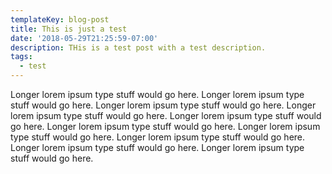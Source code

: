 ```yaml
---
templateKey: blog-post
title: This is just a test
date: '2018-05-29T21:25:59-07:00'
description: THis is a test post with a test description.
tags:
  - test
---
```

Longer lorem ipsum type stuff would go here. Longer lorem ipsum type stuff would go here. Longer lorem ipsum type stuff would go here. Longer lorem ipsum type stuff would go here. Longer lorem ipsum type stuff would go here. Longer lorem ipsum type stuff would go here. Longer lorem ipsum type stuff would go here. Longer lorem ipsum type stuff would go here. Longer lorem ipsum type stuff would go here. Longer lorem ipsum type stuff would go here.
